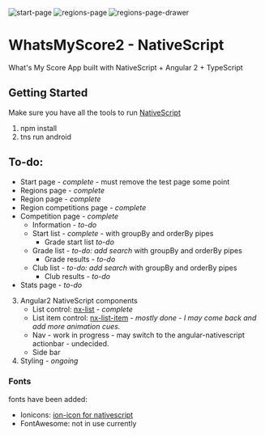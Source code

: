 ![start-page](https://github.com/matt4446/WhatsMyScore2-NativeScript/blob/master/screenshots/StartPage.png)
![regions-page](https://github.com/matt4446/WhatsMyScore2-NativeScript/blob/master/screenshots/RegionsPage.png)
![regions-page-drawer](https://github.com/matt4446/WhatsMyScore2-NativeScript/blob/master/screenshots/RegionsPage-drawer.png)

# WhatsMyScore2 - NativeScript
What's My Score App built with NativeScript + Angular 2 + TypeScript 

## Getting Started
Make sure you have all the tools to run [NativeScript](http://docs.nativescript.org/start/getting-started) 

1. npm install 
2. tns run android

## To-do: 
- Start page - *complete* - must remove the test page some point 
- Regions page - *complete*
- Region page - *complete*
- Region competitions page - *complete*
- Competition page - *complete* 
    - Information - *to-do*
    - Start list - *complete* - with groupBy and orderBy pipes 
        - Grade start list *to-do*
    - Grade list - *to-do: add search* with groupBy and orderBy pipes
        - Grade results - *to-do*
    - Club list - *to-do: add search* with groupBy and orderBy pipes
        - Club results - *to-do*
- Stats page - *to-do*
    

3. Angular2 NativeScript components
    - List control: [nx-list](https://github.com/matt4446/WhatsMyScore2-NativeScript/app/pages/startPage/startPage.html) - *complete*
    - List item control: [nx-list-item](https://github.com/matt4446/WhatsMyScore2-NativeScript/blob/master/app/controls/list/list-item.ts) - *mostly done - I may come back and add more animation cues.*
    - Nav - work in progress - may switch to the angular-nativescript actionbar - undecided.
    - Side bar  
4. Styling - *ongoing*

### Fonts 
fonts have been added:

- Ionicons: [ion-icon for nativescript](https://github.com/matt4446/WhatsMyScore2-NativeScript/blob/master/app/controls/icons/ion-icon.ts)
- FontAwesome: not in use currently 